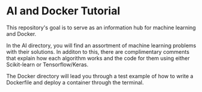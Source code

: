 # AI and Docker Tutorial


This repository's goal is to serve as an information hub for machine learning and Docker. 


In the AI directory, you will find an assortment of machine learning problems with their solutions. In additon to this, there are complimentary comments that explain how each algorithm works and the code for them using either Scikit-learn or Tensorflow/Keras.


The Docker directory will lead you through a test example of how to write a Dockerfile and deploy a container through the terminal.
